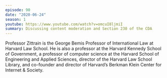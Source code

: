 ```yaml
---
episode: 90
date: "2020-06-24"
season: 1
youtube: https://www.youtube.com/watch?v=omcuI8ljmiI
summary: Discussing content moderation and Section 230 of the CDA
---
```

Professor Zittrain is the George Bemis Professor of International Law at Harvard Law School. He is also a professor at the Harvard Kennedy School of Government, a professor of computer science at the Harvard School of Engineering and Applied Sciences, director of the Harvard Law School Library, and co-founder and director of Harvard’s Berkman Klein Center for Internet & Society.
